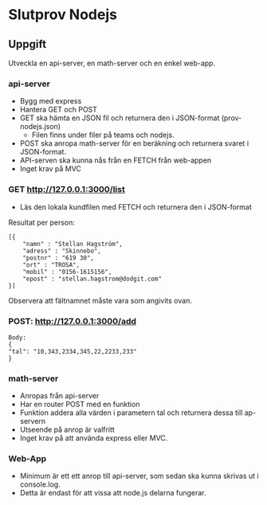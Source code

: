 # Slutprov Nodejs

## Uppgift

Utveckla en api-server, en math-server och en enkel web-app.

### api-server

- Bygg med express
- Hantera GET och POST
- GET ska hämta en JSON fil och returnera den i JSON-format (prov-nodejs.json)
  - Filen finns under filer på teams och nodejs.
- POST ska anropa math-server för en beräkning och returnera svaret i JSON-format.
- API-serven ska kunna nås från en FETCH från web-appen
- Inget krav på MVC

### GET http://127.0.0.1:3000/list

- Läs den lokala kundfilen med FETCH och returnera den i JSON-format

Resultat per person:

```
[{
    "namn" : "Stellan Hagström",
    "adress" : "Skinnebo",
    "postnr" : "619 30",
    "ort" : "TROSA",
    "mobil" : "0156-1615156",
    "epost" : "stellan.hagstrom@dodgit.com"
}]
```

Observera att fältnamnet måste vara som angivits ovan.

### POST: http://127.0.0.1:3000/add

```
Body:
{
"tal": "10,343,2334,345,22,2233,233"
}
```

### math-server

- Anropas från api-server
- Har en router POST med en funktion
- Funktion addera alla värden i parametern tal och returnera dessa till ap-servern
- Utseende på anrop är valfritt
- Inget krav på att använda express eller MVC.

### Web-App

- Minimum är ett ett anrop till api-server, som sedan ska kunna skrivas ut i console.log.
- Detta är endast för att vissa att node.js delarna fungerar.
